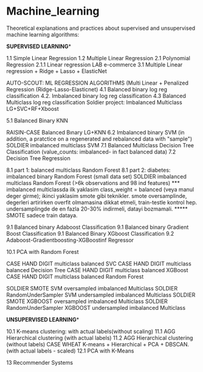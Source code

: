 # Machine_learning

Theoretical explanations and practices about supervised and unsupervised machine learning algorithms:

**********************SUPERVISED LEARNING***********************

1.1 Simple Linear Regression
1.2 Multiple Linear Regression
2.1 Polynomial Regression
2.1.1 Linear regression LAB e-commerce
3.1 Multiple Linear regression + Ridge + Lasso + ElasticNet

AUTO-SCOUT: ML REGRESSION ALGORITHMS (Multi Linear + Penalized Regression (Ridge-Lasso-Elasticnet)
4.1 Balanced binary log reg classification
4.2. Imbalanced binary log reg classification
4.3 Balanced Multiclass log reg classification
Soldier project: Imbalanced Multiclass LG+SVC+RF+Xboost

5.1 Balanced Binary KNN

RAISIN-CASE Balanced Bınary LG+KNN
6.2 Imbalanced binary SVM (in addition, a pratctice on a regenerated and rebalanced data with "sample")
SOLDIER imbalanced multiclass SVM
7.1 Balanced Multiclass Decision Tree Classification (value_counts: imbalanced- in fact balanced data)
7.2 Decision Tree Regression

8.1 part 1: balanced multiclass Random Forest
8.1 part 2: diabetes: imbalanced binary Random Forest (small data set)
SOLDIER imbalanced multiclass Random Forest (>6k observations and 98 ind features)
*** imbalanced multiclassda ilk yaklasim class_weight = balanced (veya manul deger girme); ikinci yaklasim smote gibi teknikler.
smote oversamplinde, degerleri artirirken overfit olmamasina dikkat etmeli, train-testle kontrol hep. undersamplingde de en fazla 20-30% indirmeli, datayi bozmamali. ***** SMOTE sadece train dataya.

9.1 Balanced binary Adaboost Classification
9.1 Balanced binary Gradient Boost Classification
9.1 Balanced Binary XGboost Classification
9.2 Adaboost-Gradientboosting-XGBoostinf Regressor

10.1 PCA with Random Forest

CASE HAND DIGIT multiclass balanced SVC
CASE HAND DIGIT multiclass balanced Decision Tree
CASE HAND DIGIT multiclass balanced XGBoost
CASE HAND DIGIT multiclass balanced Random Forest

SOLDIER SMOTE SVM oversampled imbalanced Multiclass
SOLDIER RandomUnderSampler SVM undersampled imbalanced Multiclass
SOLDIER SMOTE XGBOOST oversampled imbalanced Multiclass
SOLDIER RandomUnderSampler XGBOOST undersampled imbalanced Multiclass

**********************UNSUPERVISED LEARNING***********************


10.1 K-means clustering: with actual labels(without scaling)
11.1 AGG Hierarchical clustering (with actual labels)
11.2 AGG Hierarchical clustering (without labels)
CASE WHEAT K-means + Hierarchical + PCA + DBSCAN. (with actual labels - scaled)
12.1 PCA with K-Means

13 Recommender Systems

